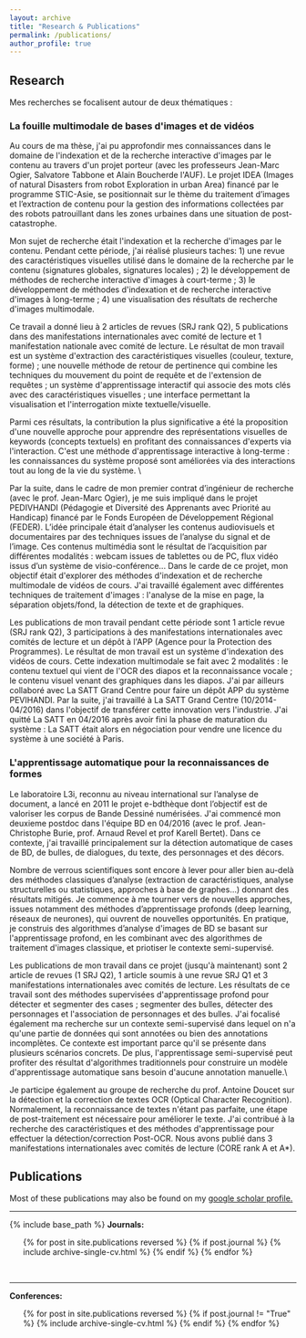 ```yaml
---
layout: archive
title: "Research & Publications"
permalink: /publications/
author_profile: true
---
```


## Research

Mes recherches se focalisent autour de deux thématiques :

### La fouille multimodale de bases d'images et de vidéos
Au cours de ma thèse, j'ai pu approfondir mes connaissances dans le domaine de l'indexation et de la recherche interactive d'images par le contenu au travers d'un projet porteur (avec les professeurs Jean-Marc Ogier, Salvatore Tabbone et  Alain Boucherde l'AUF). Le projet IDEA (Images of natural Disasters from robot Exploration in urban Area) financé par le programme STIC-Asie, se positionnait sur le thème du traitement d’images et l’extraction de contenu pour la gestion des informations collectées par des robots patrouillant dans les zones urbaines dans une situation de post-catastrophe.

Mon sujet de recherche était l'indexation et la recherche d'images par le contenu. Pendant cette période, j'ai réalisé plusieurs taches: 1) une revue des caractéristiques visuelles utilisé dans le domaine de la recherche par le contenu (signatures globales, signatures locales) ; 2) le développement de méthodes de recherche interactive d'images à court-terme ; 3) le développement de méthodes d'indexation et de recherche interactive d'images à long-terme ; 4) une visualisation des résultats de recherche d'images multimodale.

Ce travail a donné lieu à 2 articles de revues (SRJ rank Q2), 5 publications dans des manifestations internationales avec comité de lecture et 1 manifestation nationale avec comité de lecture. Le résultat de mon travail est un système d'extraction des caractéristiques visuelles (couleur, texture, forme) ; une nouvelle méthode de retour de pertinence qui combine les techniques du mouvement du point de requête et de l'extension de requêtes ; un système d'apprentissage interactif qui associe des mots clés avec des caractéristiques visuelles ; une interface permettant la visualisation et l'interrogation mixte textuelle/visuelle.

Parmi ces résultats, la contribution la plus significative a été la proposition d'une nouvelle approche pour apprendre des représentations visuelles de keywords (concepts textuels) en profitant des connaissances d'experts via l'interaction. C'est une méthode d'apprentissage interactive à long-terme : les connaissances du système proposé sont améliorées via des interactions tout au long de la vie du système. \\

Par la suite, dans le  cadre  de  mon  premier  contrat  d’ingénieur  de  recherche (avec le prof. Jean-Marc Ogier), je me suis impliqué dans le projet PEDIVHANDI (Pédagogie et Diversité des Apprenants avec Priorité au Handicap) financé par le Fonds Européen de Développement Régional (FEDER). L’idée principale était d’analyser les contenus audiovisuels et documentaires par des techniques issues de l’analyse du signal et de l’image. Ces contenus multimédia sont le résultat de l’acquisition par différentes modalités : webcam issues de tablettes ou de PC, flux vidéo issus d’un système de visio-conférence...
Dans le carde de ce projet, mon objectif était d'explorer des méthodes d'indexation et de recherche multimodale de vidéos de cours. J'ai travaillé également avec différentes techniques  de traitement d'images : l'analyse de la mise en page, la séparation objets/fond, la détection de texte et de graphiques. 

Les publications de mon travail pendant cette période sont 1 article revue (SRJ rank Q2), 3 participations à des manifestations internationales avec comités de lecture et un dépôt à l'APP (Agence pour la Protection des Programmes). Le résultat de mon travail est un système d'indexation des vidéos de cours. Cette indexation multimodale se fait avec 2 modalités : le contenu textuel qui vient de l'OCR des diapos et la reconnaissance vocale ; le contenu visuel venant des graphiques dans les diapos. J'ai par ailleurs collaboré avec La SATT Grand Centre pour faire un dépôt APP du système PEVIHANDI. Par la suite, j'ai travaillé à La SATT Grand Centre (10/2014-04/2016) dans l'objectif de transférer cette innovation vers l'industrie. J'ai quitté La SATT en 04/2016 après avoir fini la phase de maturation du système : La SATT était alors en négociation pour vendre une licence du système à une société à Paris.

### L'apprentissage automatique pour la reconnaissances de formes

Le laboratoire L3i, reconnu au niveau international sur l’analyse de document, a lancé en 2011 le projet e-bdthèque dont l’objectif est de valoriser les corpus de Bande Dessiné numérisées. J'ai commencé mon deuxieme postdoc dans l'équipe BD en 04/2016 (avec le prof. Jean-Christophe Burie, prof. Arnaud Revel et prof Karell Bertet). Dans ce contexte, j'ai travaillé principalement sur la détection automatique de cases de BD, de bulles, de dialogues, du texte, des personnages et des décors. 

Nombre de verrous scientifiques sont encore à lever pour aller bien au-delà des méthodes classiques d’analyse (extraction de caractéristiques, analyse structurelles ou statistiques, approches à base de graphes…) donnant des résultats mitigés. Je commence à me tourner vers de nouvelles approches, issues notamment des méthodes d’apprentissage profonds (deep learning, réseaux de neurones), qui ouvrent de nouvelles opportunités.
En pratique, je construis des algorithmes d’analyse d'images de BD se basant sur l'apprentissage profond, en les combinant avec des algorithmes de traitement d'images classique, et priotiser le contexte semi-supervisé.

Les publications de mon travail dans ce projet (jusqu'à maintenant) sont 2 article de revues (1 SRJ Q2), 1 article soumis à une revue SRJ Q1 et 3 manifestations internationales avec comités de lecture. Les résultats de ce travail sont des méthodes supervisées d'apprentissage profond pour détecter et segmenter des cases ; segmenter des bulles, détecter des personnages et l'association de personnages et des bulles. J'ai focalisé également ma recherche sur un contexte semi-supervisé dans lequel on n'a qu'une partie de données qui sont annotées ou bien des annotations incomplètes. Ce contexte est important parce qu'il se présente dans plusieurs scénarios concrets. De plus, l'apprentissage semi-supervisé peut profiter des résultat d'algorithmes traditionnels pour construire un modèle d'apprentissage automatique sans besoin d'aucune annotation manuelle.\\

Je participe également au groupe de recherche du prof. Antoine Doucet sur la détection et la correction de textes OCR (Optical Character Recognition). Normalement, la reconnaissance de textes n'étant pas parfaite, une étape de post-traitement est nécessaire pour améliorer le texte. J'ai contribué à la recherche des caractéristiques et des méthodes d'apprentissage pour effectuer la détection/correction Post-OCR. Nous avons publié dans 3 manifestations internationales avec comités de lecture (CORE rank A et A*). 

## Publications 

<!-- {% if author.googlescholar %} -->
Most of these publications may also be found on my <u><a href="{{author.googlescholar}}">google scholar profile</a>.</u>
<!-- {% endif %} -->

<!-- <br>If you like the format of the preprints included here, see <u><a href="https://github.com/brenhinkeller/preprint-template.tex">preprint-template.tex</a></u> -->

---
{% include base_path %}
<b>Journals:</b>
<br/>
  <ol>
    {% for post in site.publications reversed %}
      {% if post.journal %}
        {% include archive-single-cv.html %}
      {% endif %}
    {% endfor %}
  </ol>
<br/>


---
<b>Conferences:</b>
<br/>
<ol>{% for post in site.publications reversed %}
      {% if post.journal != "True" %}
        {% include archive-single-cv.html %}
      {% endif %}
    {% endfor %}</ol>
<br/>
